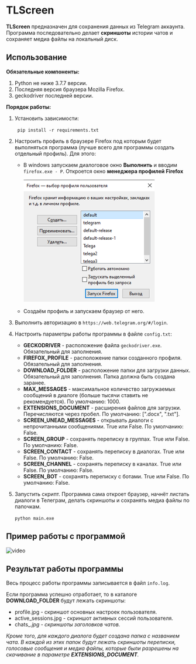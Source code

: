 # TLScreen #

**TLScreen** предназначен для сохранения данных из Telegram аккаунта. Программа последовательно делает **скриншоты** истории чатов и сохраняет медиа файлы на локальный диск.   

## Использование ##

**Обязательные компоненты:**

1. Python не ниже 3.7.7 версии.
2. Последняя версия браузера Mozilla Firefox.
3. geckodriver последней версии.

 **Порядок работы:**

1. Установить зависимости: 

   ` pip install -r requirements.txt`

2. Настроить профиль в  браузере Firefox под которым будет выполняться программа (лучше всего для программы создать отдельный профиль). Для этого:

   - В windows запускаем диалоговое окно **Выполнить** и вводим `firefox.exe - P`. Откроется окно **менеджера профилей Firefox**

     

     ![manager_profiles](documents\manager_profiles.png)

     

   - Создаём профиль и запускаем браузер от него.

3. Выполнить авторизацию в `https://web.telegram.org/#/login`.

4. Настроить параметры работы программы в файле `config.txt`:

   - **GECKODRIVER** - расположение файла `geckodriver.exe`. Обязательный для заполнения.
   - **FIREFOX_PROFILE** - расположение папки созданного профиля. Обязательный для заполнения.
   - **DOWNLOAD_FOLDER** - расположение папки для загрузки данных. Обязательный для заполнения. Папка должна быть создана заранее.
   - **MAX_MESSAGES** - максимальное количество загружаемых сообщений в диалоге (больше тысячи ставить не рекомендуется). По умолчанию: 1000.
   - **EXTENSIONS_DOCUMENT** - расширения файлов для загрузки. Перечисляются через пробел. По умолчанию: [".docx", ".txt"].
   - **SCREEN_UNEAD_MESSAGES** - открывать диалоги с непрочитанными сообщениями. True или False. По умолчанию: False.
   - **SCREEN_GROUP** - сохранять переписку в группах. True или False. По умолчанию: False.
   - **SCREEN_CONTACT** - сохранять переписку в диалогах. True  или False. По умолчанию: False.
   - **SCREEN_CHANNEL** - сохранять переписку в каналах. True или False. По умолчанию: False.
   - **SCREEN_BOT** - сохранять переписку с ботами. True или False. По умолчанию: False.

5. Запустить скрипт. Программа сама откроет браузер, начнёт листать диалоги в Телеграм, делать скриншоты и сохранять медиа файлы по папочкам. 

   `python main.exe`

## Пример работы с программой ##

![video](\documents\gi.gif)



## Результат работы программы ##

Весь процесс работы программы записывается в файл `info.log`.

Если программа успешно отработает, то в каталоге **DOWNLOAD_FOLDER** будут лежать скриншоты:

- profile.jpg - скриншот основных настроек пользователя.
- active_sessions.jpg - скриншот активных сессий пользователя.
- chats_<i>.jpg - скриншоты заголовков чатов.

Кроме того, для каждого диалога будет создана папка с названием чата. В каждой из этих папок будут лежать скриншоты переписки, голосовые сообщения и медиа файлы, которые были разрешены на скачивание в параметре  **EXTENSIONS_DOCUMENT**.